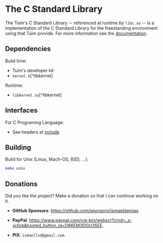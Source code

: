 # The C Standard Library

The Tuim's C Standard Library -- referenced at runtime by `libc.so` --
is a implementation of the C Standard Library for the freestanding environment
using that Tuim provide.
For more information see the [documentation](doc).

## Dependencies

Build time:
* Tuim's developer kit
* `kernel.h`[^libkernel]

Runtime:
* `libkernel.so`[^libkernel]

[^1]: I.F.F. dos Santos, The Kernel Library, version 0.3, 2025.

## Interfaces

For C Programing Language:
* See headers at [include](include)

## Building

Build for Unix (Linux, Mach-OS, BSD, ...):

```sh
make unix
```

## Donations

Did you like the project? Make a donation so that I can continue working on it.

- **GitHub Sponsors**: https://github.com/sponsors/ismaeldamiao

- **PayPal**: <https://www.paypal.com/cgi-bin/webscr?cmd=_s-xclick&hosted_button_id=D66EM3DGU35EE>.

- **PIX**: `ismaellxd@gmail.com`.
